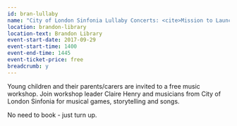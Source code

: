```yaml
---
id: bran-lullaby
name: "City of London Sinfonia Lullaby Concerts: <cite>Mission to Launch</cite> - 2pm session"
location: brandon-library
location-text: Brandon Library
event-start-date: 2017-09-29
event-start-time: 1400
event-end-time: 1445
event-ticket-price: free
breadcrumb: y
---
```


Young children and their parents/carers are invited to a free music workshop. Join workshop leader Claire Henry and musicians from City of London Sinfonia for musical games, storytelling and songs.

No need to book - just turn up.
